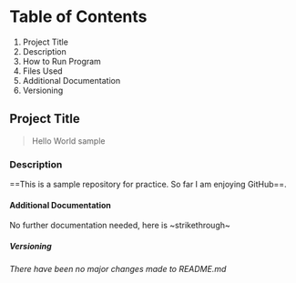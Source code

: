 # Table of Contents
1. Project Title 
2. Description 
3. How to Run Program 
4. Files Used 
5. Additional Documentation 
6. Versioning 

## Project Title
> Hello World sample 

### Description
==This is a sample repository for practice. So far I am enjoying GitHub==.

#### Additional Documentation
No further documentation needed, here is ~strikethrough~

##### Versioning
*There have been no major changes made to README.md*
